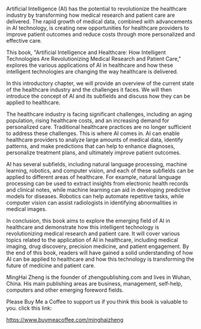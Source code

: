 
Artificial Intelligence (AI) has the potential to revolutionize the healthcare industry by transforming how medical research and patient care are delivered. The rapid growth of medical data, combined with advancements in AI technology, is creating new opportunities for healthcare providers to improve patient outcomes and reduce costs through more personalized and effective care.

This book, "Artificial Intelligence and Healthcare: How Intelligent Technologies Are Revolutionizing Medical Research and Patient Care," explores the various applications of AI in healthcare and how these intelligent technologies are changing the way healthcare is delivered.

In this introductory chapter, we will provide an overview of the current state of the healthcare industry and the challenges it faces. We will then introduce the concept of AI and its subfields and discuss how they can be applied to healthcare.

The healthcare industry is facing significant challenges, including an aging population, rising healthcare costs, and an increasing demand for personalized care. Traditional healthcare practices are no longer sufficient to address these challenges. This is where AI comes in. AI can enable healthcare providers to analyze large amounts of medical data, identify patterns, and make predictions that can help to enhance diagnoses, personalize treatment plans, and ultimately improve patient outcomes.

AI has several subfields, including natural language processing, machine learning, robotics, and computer vision, and each of these subfields can be applied to different areas of healthcare. For example, natural language processing can be used to extract insights from electronic health records and clinical notes, while machine learning can aid in developing predictive models for diseases. Robotics can help automate repetitive tasks, while computer vision can assist radiologists in identifying abnormalities in medical images.

In conclusion, this book aims to explore the emerging field of AI in healthcare and demonstrate how this intelligent technology is revolutionizing medical research and patient care. It will cover various topics related to the application of AI in healthcare, including medical imaging, drug discovery, precision medicine, and patient engagement. By the end of this book, readers will have gained a solid understanding of how AI can be applied to healthcare and how this technology is transforming the future of medicine and patient care.

MingHai Zheng is the founder of zhengpublishing.com and lives in Wuhan, China. His main publishing areas are business, management, self-help, computers and other emerging foreword fields.

Please Buy Me a Coffee to support us if you think this book is valuable to you. click this link:

https://www.buymeacoffee.com/minghaizheng
